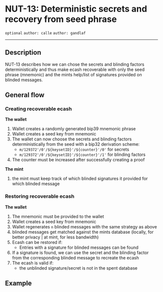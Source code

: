 NUT-13: Deterministic secrets and recovery from seed phrase
==========================

`optional` `author: calle` `author: gandlaf`

---

## Description

NUT-13 describes how we can chose the secrets and blinding factors deterministically and thus make ecash recoverable with only the seed phrase (mnemonic) and the mints help/list of signatures provided on blinded messages.

## General flow

### Creating recoverable ecash

**The wallet**
1. Wallet creates a randomly generated bip39 mnemonic phrase
1. Wallet creates a seed key from mnemonic
1. The wallet can now choose the secrets and blinding factors deterministically from the seed with a bip32 derivation scheme:
    * ```m/129372'/0'/${keysetID}'/${counter}'/0'``` for secrets
    * ```m/129372'/0'/${keysetID}'/${counter}'/1'``` for blinding factors
1. The counter must be increased after successfully creating a proof

**The mint**
1. the mint must keep track of which blinded signatures it provided for which blinded message

### Restoring recoverable ecash

**The wallet**
1. The mnemonic must be provided to the wallet
1. Wallet creates a seed key from mnemonic
1. Wallet regenerates `n` blinded messages with the same strategy as above
1. blinded messages get matched against the mints database (locally, for better privacy | at mint, for less bandwidth)
1. Ecash can be restored if:
    * Entries with a signature for blinded messages can be found
1. If a signature is found, we can use the secret and the blinding factor from the corresponding blinded message to recreate the ecash
1. The ecash is valid if:
    * the unblinded signature/secret is not in the spent database

## Example


